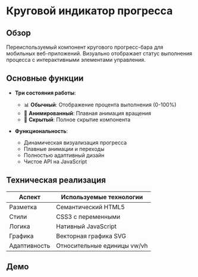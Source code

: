 # Круговой индикатор прогресса

## Обзор
Переиспользуемый компонент кругового прогресс-бара для мобильных веб-приложений. Визуально отображает статус выполнения процесса с интерактивными элементами управления.

## Основные функции
- **Три состояния работы**:
  - 📊 **Обычный**: Отображение процента выполнения (0-100%)
  - 🔄 **Анимированный**: Плавная анимация вращения
  - 👻 **Скрытый**: Полное скрытие компонента

- **Функциональность**:
  - Динамическая визуализация прогресса
  - Плавные анимации и переходы
  - Полностью адаптивный дизайн
  - Чистое API на JavaScript

## Техническая реализация
| Аспект            | Используемые технологии  |
|-------------------|--------------------------|
| Разметка          | Семантический HTML5      |
| Стили             | CSS3 с переменными       |
| Логика            | Нативный JavaScript      |
| Графика           | Векторная графика SVG    |
| Адаптивность      | Относительные единицы vw/vh |

## Демо


